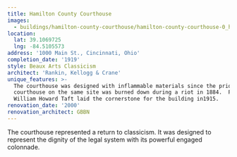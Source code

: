 ```yaml
---
title: Hamilton County Courthouse
images:
  - buildings/hamilton-county-courthouse/hamilton-county-courthouse-0_h2lhxf
location:
  lat: 39.1069725
  lng: -84.5105573
address: '1000 Main St., Cincinnati, Ohio'
completion_date: '1919'
style: Beaux Arts Classicism
architect: 'Rankin, Kellogg & Crane'
unique_features: >-
  The courthouse was designed with inflammable materials since the prior
  courthouse on the same site was burned down during a riot in 1884.  President
  William Howard Taft laid the cornerstone for the building in1915.
renovation_date: '2000'
renovation_architect: GBBN
---
```


The courthouse represented a return to classicism. It was designed to represent the dignity of the legal system with its powerful engaged colonnade.
